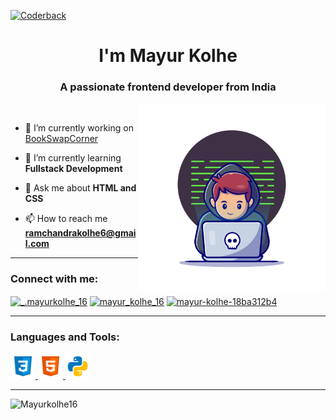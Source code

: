 [![Coderback](/CODERBACK.jpg)](https://github.com/Mayurkolhe16/Mayurkolhe16)
<h1 align="center">I'm Mayur Kolhe</h1>
<h3 align="center">A passionate frontend developer from India</h3>

<img align="right" alt="Coding" width="300" src="coder.jpg">


<br>



- 🔭 I’m currently working on [BookSwapCorner](https://bookswapcorner.netlify.app/)

- 🌱 I’m currently learning **Fullstack Development**

- 💬 Ask me about **HTML and CSS**

- 📫 How to reach me **ramchandrakolhe6@gmail.com**
---
<h3 align="left">Connect with me:</h3>

<p align="left">
<a href="https://www.instagram.com/_.mayurkolhe_16/" target="blank"><img align="center" src="https://raw.githubusercontent.com/rahuldkjain/github-profile-readme-generator/master/src/images/icons/Social/instagram.svg" alt="_.mayurkolhe_16" height="30" width="40" /></a>
<a href="https://x.com/mayur_kolhe_16" target="blank"><img align="center" src="https://raw.githubusercontent.com/rahuldkjain/github-profile-readme-generator/master/src/images/icons/Social/twitter.svg" alt="mayur_kolhe_16" height="30" width="40" /></a>
<a href="https://www.linkedin.com/in/mayur-kolhe-18ba312b4/" target="blank"><img align="center" src="https://raw.githubusercontent.com/rahuldkjain/github-profile-readme-generator/master/src/images/icons/Social/linked-in-alt.svg" alt="mayur-kolhe-18ba312b4" height="30" width="40" /></a>
</p>

---
<h3 align="left">Languages and Tools:</h3>

<p align="left"><a href="https://spaceship.roadtocode.org/docs/category/css/" target="_blank" rel="noreferrer"> <img src="icons8-css.svg" alt="css3" width="40" height="40"/> 
<a href="https://spaceship.roadtocode.org/docs/category/html/" target="_blank" rel="noreferrer"> <img src="icons8-html.svg" alt="html5" width="40" height="40"/> </a> 
<a href="https://spaceship.roadtocode.org/docs/category/python-programming/" target="_blank" rel="noreferrer"> <img src="icons8-python.svg" alt="python" width="40" height="40"/> </a> 

---

<p><img align="left" src="https://github-readme-stats.vercel.app/api/top-langs?username=Mayurkolhe16&show_icons=true&locale=en&layout=compact&theme=tokyonight" alt="Mayurkolhe16" /></p>
